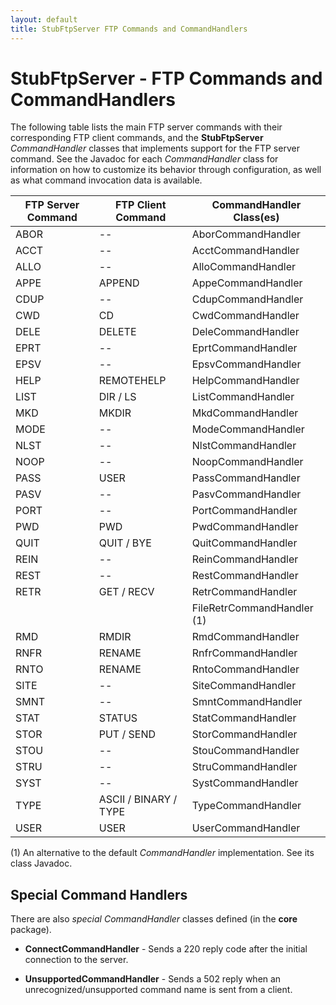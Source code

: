 ```yaml
---
layout: default
title: StubFtpServer FTP Commands and CommandHandlers
---  
```


# StubFtpServer - FTP Commands and CommandHandlers

The following table lists the main FTP server commands with their corresponding FTP client commands,
and the **StubFtpServer** *CommandHandler* classes that implements support for the FTP server command.
See the Javadoc for each *CommandHandler* class for information on how to customize its behavior
through configuration, as well as what command invocation data is available.

| **FTP Server Command** | **FTP Client Command** | **CommandHandler Class(es)**    |
|------------------------|------------------------|---------------------------------|
| ABOR                   | --                     | AborCommandHandler              |
| ACCT                   | --                     | AcctCommandHandler              |
| ALLO                   | --                     | AlloCommandHandler              |
| APPE                   | APPEND                 | AppeCommandHandler              |
| CDUP                   | --                     | CdupCommandHandler              |
| CWD                    | CD                     | CwdCommandHandler               |
| DELE                   | DELETE                 | DeleCommandHandler              |
| EPRT                   | --                     | EprtCommandHandler              |
| EPSV                   | --                     | EpsvCommandHandler              |
| HELP                   | REMOTEHELP             | HelpCommandHandler              |
| LIST                   | DIR / LS               | ListCommandHandler              |
| MKD                    | MKDIR                  | MkdCommandHandler               |
| MODE                   | --                     | ModeCommandHandler              |
| NLST                   | --                     | NlstCommandHandler              |
| NOOP                   | --                     | NoopCommandHandler              |
| PASS                   | USER                   | PassCommandHandler              |
| PASV                   | --                     | PasvCommandHandler              |
| PORT                   | --                     | PortCommandHandler              |
| PWD                    | PWD                    | PwdCommandHandler               |
| QUIT                   | QUIT / BYE             | QuitCommandHandler              |
| REIN                   | --                     | ReinCommandHandler              |
| REST                   | --                     | RestCommandHandler              |
| RETR                   | GET / RECV             | RetrCommandHandler              |
|                        |                        | FileRetrCommandHandler (1)      |
| RMD                    | RMDIR                  | RmdCommandHandler               |
| RNFR                   | RENAME                 | RnfrCommandHandler              |
| RNTO                   | RENAME                 | RntoCommandHandler              |
| SITE                   | --                     | SiteCommandHandler              |
| SMNT                   | --                     | SmntCommandHandler              |
| STAT                   | STATUS                 | StatCommandHandler              |
| STOR                   | PUT / SEND             | StorCommandHandler              |
| STOU                   | --                     | StouCommandHandler              |
| STRU                   | --                     | StruCommandHandler              |
| SYST                   | --                     | SystCommandHandler              |
| TYPE                   | ASCII / BINARY / TYPE  | TypeCommandHandler              |
| USER                   | USER                   | UserCommandHandler              |

(1) An alternative to the default *CommandHandler* implementation. See its class Javadoc.


## Special Command Handlers

There are also *special* *CommandHandler* classes defined (in the **core** package).

 * **ConnectCommandHandler** - Sends a 220 reply code after the initial connection to the server.
     
 * **UnsupportedCommandHandler** - Sends a 502 reply when an unrecognized/unsupported
   command name is sent from a client.